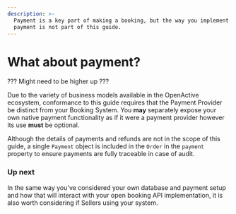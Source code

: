 ```yaml
---
description: >-
  Payment is a key part of making a booking, but the way you implement your
  payment is not part of this guide.
---
```


# What about payment?

??? Might need to be higher up ???

Due to the variety of business models available in the OpenActive ecosystem, conformance to this guide requires that the Payment Provider be distinct from your Booking System. You **may** separately expose your own native payment functionality as if it were a payment provider however its use **must** be optional.

Although the details of payments and refunds are not in the scope of this guide, a single `Payment` object is included in the `Order` in the `payment` property to ensure payments are fully traceable in case of audit.

### Up next

In the same way you've considered your own database and payment setup and how that will interact with your open booking API implementation, it is also worth considering if Sellers using your system.&#x20;
